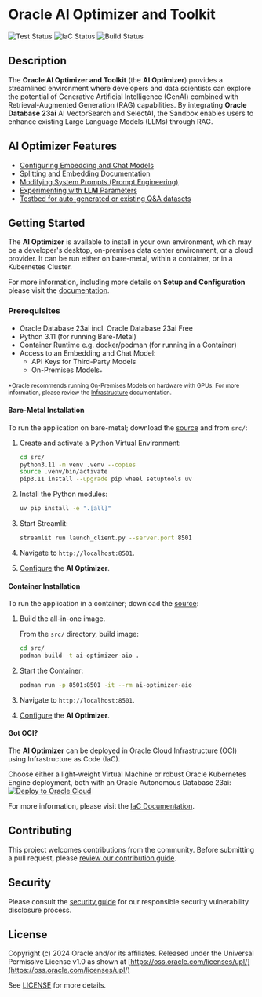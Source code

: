 # Oracle AI Optimizer and Toolkit

<!-- spell-checker:ignore streamlit, venv, setuptools -->
![Test Status](https://github.com/oracle/ai-optimizer/actions/workflows/pytest.yml/badge.svg)
![IaC Status](https://github.com/oracle/ai-optimizer/actions/workflows/opentofu.yml/badge.svg)
![Build Status](https://github.com/oracle/ai-optimizer/actions/workflows/image_smoke.yml/badge.svg)

## Description

The **Oracle AI Optimizer and Toolkit** (the **AI Optimizer**) provides a streamlined environment where developers and data scientists can explore the potential of Generative Artificial Intelligence (GenAI) combined with Retrieval-Augmented Generation (RAG) capabilities. By integrating **Oracle Database 23ai** AI VectorSearch and SelectAI, the Sandbox enables users to enhance existing Large Language Models (LLMs) through RAG.

## AI Optimizer Features

- [Configuring Embedding and Chat Models](https://oracle.github.io/ai-optimizer/client/configuration/model_config)
- [Splitting and Embedding Documentation](https://oracle.github.io/ai-optimizer/client/tools/split_embed)
- [Modifying System Prompts (Prompt Engineering)](https://oracle.github.io/ai-optimizer/client/tools/prompt_eng)
- [Experimenting with **LLM** Parameters](https://oracle.github.io/ai-optimizer/client/chatbot)
- [Testbed for auto-generated or existing Q&A datasets](https://oracle.github.io/ai-optimizer/client/testbed)

## Getting Started

The **AI Optimizer** is available to install in your own environment, which may be a developer's desktop, on-premises data center environment, or a cloud provider. It can be run either on bare-metal, within a container, or in a Kubernetes Cluster.

For more information, including more details on **Setup and Configuration** please visit the [documentation](https://oracle.github.io/ai-optimizer).

### Prerequisites

- Oracle Database 23ai incl. Oracle Database 23ai Free
- Python 3.11 (for running Bare-Metal)
- Container Runtime e.g. docker/podman (for running in a Container)
- Access to an Embedding and Chat Model:
  - API Keys for Third-Party Models
  - On-Premises Models<sub>\*</sub>

<sub>\*Oracle recommends running On-Premises Models on hardware with GPUs. For more information, please review the [Infrastructure](https://oracle.github.io/ai-optimizer/infrastructure) documentation.</sub>

#### Bare-Metal Installation

To run the application on bare-metal; download the [source](https://github.com/oracle/ai-optimizer) and from `src/`:

1. Create and activate a Python Virtual Environment:

   ```bash
   cd src/
   python3.11 -m venv .venv --copies
   source .venv/bin/activate
   pip3.11 install --upgrade pip wheel setuptools uv
   ```

1. Install the Python modules:

   ```bash
   uv pip install -e ".[all]"
   ```

1. Start Streamlit:

   ```bash
   streamlit run launch_client.py --server.port 8501
   ```

1. Navigate to `http://localhost:8501`.

1. [Configure](https://oracle.github.io/ai-optimizer/client/configuration) the **AI Optimizer**.

#### Container Installation

To run the application in a container; download the [source](https://github.com/oracle/ai-optimizer):

1. Build the all-in-one image.

   From the `src/` directory, build image:

   ```bash
   cd src/
   podman build -t ai-optimizer-aio .
   ```

1. Start the Container:

   ```bash
   podman run -p 8501:8501 -it --rm ai-optimizer-aio
   ```

1. Navigate to `http://localhost:8501`.

1. [Configure](https://oracle.github.io/ai-optimizer/client/configuration/index.html) the **AI Optimizer**.

#### Got OCI?

The **AI Optimizer** can be deployed in Oracle Cloud Infrastructure (OCI) using Infrastructure as Code (IaC).

Choose either a light-weight Virtual Machine or robust Oracle Kubernetes Engine deployment, both with an Oracle Autonomous Database 23ai:  
[![Deploy to Oracle Cloud][magic_button]][magic_arch_stack]

For more information, please visit the [IaC Documentation](https://oracle.github.io/ai-optimizer/advanced/iac/index.html).

## Contributing

This project welcomes contributions from the community. Before submitting a pull request, please [review our contribution guide](./CONTRIBUTING.md).

## Security

Please consult the [security guide](./SECURITY.md) for our responsible security vulnerability disclosure process.

## License

Copyright (c) 2024 Oracle and/or its affiliates.
Released under the Universal Permissive License v1.0 as shown at [https://oss.oracle.com/licenses/upl/](https://oss.oracle.com/licenses/upl/)

See [LICENSE](./LICENSE.txt) for more details.


[magic_button]: https://oci-resourcemanager-plugin.plugins.oci.oraclecloud.com/latest/deploy-to-oracle-cloud.svg
[magic_arch_stack]: https://cloud.oracle.com/resourcemanager/stacks/create?zipUrl=https://github.com/oracle/ai-optimizer/releases/latest/download/ai-optimizer-iac.zip